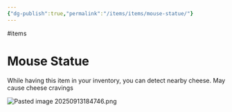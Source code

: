 ```yaml
---
{"dg-publish":true,"permalink":"/items/items/mouse-statue/"}
---
```


#items 
# Mouse Statue

While having this item in your inventory, you can detect nearby cheese. May cause cheese cravings

![Pasted image 20250913184746.png](/img/user/items/tome%20pages/image%20files/Pasted%20image%2020250913184746.png)